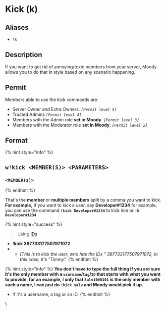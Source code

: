 # Kick (k)

## Aliases

* `!k`

## Description

If you want to get rid of annoying/toxic members from your server, Moody allows you to do that in style based on any scenario happening.

## Permit

Members able to use the kick commands are:

* Server Owner and Extra Owners. _`[Permit level 5]`_
* Trusted Admins _`[Permit level 4]`_
* Members with the Admin role **set in Moody**. _`[Permit level 3]`_
* Members with the Moderator role **set in Moody**. _`[Permit level 2]`_

## Format <a href="#format" id="format"></a>

{% hint style="info" %}
## `w!kick <MEMBER(S)> <PARAMETERS>` <a href="#w-kick-less-than-member-s-greater-than-less-than-parameters-greater-than" id="w-kick-less-than-member-s-greater-than-less-than-parameters-greater-than"></a>

### `<MEMBER(s)>` <a href="#less-than-member-s-greater-than" id="less-than-member-s-greater-than"></a>
{% endhint %}

That's the **member** or **multiple members** split by a comma you want to kick. **For example,** if you want to kick a user, say **Developer#1234** for example, you can use the command **`!kick Developer#1234`** to kick him or **`!k Developer#1234`**

{% hint style="success" %}
> Using [IDs](https://support.discord.com/hc/en-us/articles/206346498-Where-can-I-find-my-User-Server-Message-ID-)

* **!kick 397733177507971072**
*
  * _\[This is to kick the user, who has the IDs " 397733177507971072, In this case, it's "Timmy"._
{% endhint %}

{% hint style="info" %}
**You don't have to type the full thing if you are sure it's the only member with a `username`/`tag`/`ID` that starts with what you want to provide, for an example, I only that `Salvi0#0101` is the only member with such a name, I can just do `!kick salv` and Moody would pick it up.**

* If it's a username, a tag or an ID.
{% endhint %}



\
